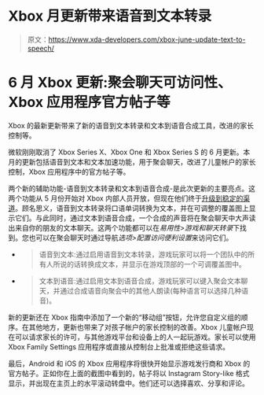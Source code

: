 # Xbox 月更新带来语音到文本转录

> 原文：<https://www.xda-developers.com/xbox-june-update-text-to-speech/>

# 6 月 Xbox 更新:聚会聊天可访问性、Xbox 应用程序官方帖子等

Xbox 的最新更新带来了新的语音到文本转录和文本到语音合成工具，改进的家长控制等。

微软刚刚取消了 Xbox Series X、Xbox One 和 Xbox Series S 的 6 月更新。本月的更新包括语音到文本和文本加速功能，用于聚会聊天，改进了儿童帐户的家长控制，Xbox 应用程序中的官方帖子等。

两个新的辅助功能-语音到文本转录和文本到语音合成-是此次更新的主要亮点。这两个功能从 5 月份开始对 Xbox 内部人员开放，但现在他们终于[升级到稳定的渠道](https://news.xbox.com/en-us/2021/06/15/june-2021-xbox-update/)。顾名思义，语音到文本转录将口语单词转换为文本，并在可调整的覆盖图上显示它们。与此同时，通过文本到语音合成，一个合成的声音将在聚会聊天中大声读出来自你的朋友的文本聊天。这两个功能都可以在*易用性>游戏和聊天转录*下找到。您也可以在聚会聊天时通过导航*选项>配置访问便利设置*来访问它们。

*   > 语音到文本:通过启用语音到文本转录，游戏玩家可以将一个团队中的所有人所说的话转换成文本，并显示在游戏顶部的一个可调覆盖图中。
    > 
    > 

*   > 文本到语音:通过启用文本到语音合成，游戏玩家可以键入聚会文本聊天，并通过合成语音向聚会中的其他人朗读(每种语言可以选择几种语音)。
    > 
    > 

新的更新还在 Xbox 指南中添加了一个新的“移动组”按钮，允许您自定义组的顺序。在其他地方，更新也带来了对孩子帐户的家长控制的改善。Xbox 儿童帐户现在可以请求家长的许可，与其他游戏平台和设备上的人一起玩游戏。家长可以使用 Xbox Family Settings 应用程序或直接从控制台上批准或拒绝这些请求。

最后，Android 和 iOS 的 Xbox 应用程序将很快开始显示游戏发行商和 Xbox 的官方帖子。正如你在上面的截图中看到的，帖子将以 Instagram Story-like 格式显示，并出现在主页上的水平滚动转盘中。他们还可以选择喜欢、分享和评论。